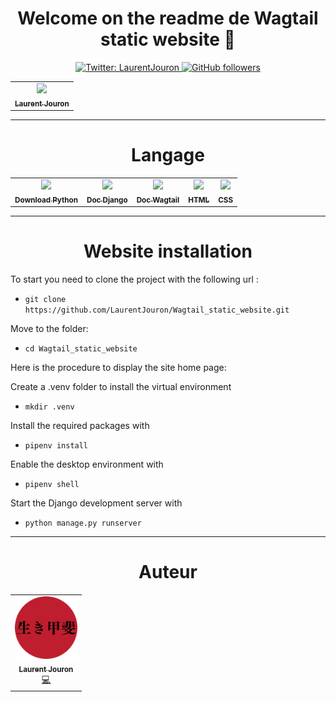 <h1 align="center">Welcome on the readme de Wagtail static website 👋</h1>
<p align="center">
  <a href="https://twitter.com/LaurentJouron">
    <img alt="Twitter: LaurentJouron" 
      src="https://img.shields.io/twitter/follow/LaurentJouron.svg?style=social" target="_blank" />
  </a>
  <a href="https://github.com/LaurentJouron">
    <img alt="GitHub followers" 
      src="https://img.shields.io/github/followers/LaurentJouron?style=social" />
  </a>
</p>

<table>
  <tr align="center">
    <td align="center">
        <a href="https://www.laurentjouron.dev/">
            <img width="100px" src="https://www.laurentjouron.dev/media/images/profile_drawing_2X1IPCT.2e16d0ba.fill-170x170.png"/><br/>
            <sub>
                <b>Laurent Jouron</b>
            </sub>
        </a><br/>
    </td>
  </tr>
</table>

___________

<h1 align="center">Langage</h1>

<table>
  <tr>
    <td align="center">
      <a href="https://www.python.org/">
        <img width="200px"
          src="https://www.python.org/static/img/python-logo.png" /><br />
        <sub><b>Download Python</b></sub></a><br />
      <a href="https://www.python.org/" title="Téléchargez Python" ></a> 
    </td>
    <td align="center">
      <a href="https://www.djangoproject.com/">
        <img width="200px"
          src="https://static.djangoproject.com/img/logos/django-logo-negative.png" /><br />
        <sub><b>Doc Django</b></sub></a><br />
      <a href="https://www.djangoproject.com/" title="Doc Django" ></a> 
    </td>
    <td align="center">
      <a href="https://wagtail.org/">
        <img width="100px"
          src="https://encrypted-tbn0.gstatic.com/images?q=tbn:ANd9GcSXhLdsbDTHB-br2w-Y3iicYcJI4vgwKSJVxg&s" /><br />
        <sub><b>Doc Wagtail</b></sub></a><br />
      <a href="https://wagtail.org/" title="Doc Wagtail" ></a> 
    </td>
    <td align="center">
      <a href="https://developer.mozilla.org/fr/docs/Web/HTML">
        <img width="100px"
          src="https://cdn.pixabay.com/photo/2017/08/05/11/16/logo-2582748__340.png" /><br />
        <sub><b>HTML</b></sub></a><br />
      <a href="https://developer.mozilla.org/fr/docs/Web/HTML" title="HTML" ></a> 
    </td>
    <td align="center">
      <a href="https://developer.mozilla.org/fr/docs/Web/CSS">
        <img width="100px"
          src="https://cdn.pixabay.com/photo/2017/08/05/11/16/logo-2582747__340.png" /><br />
        <sub><b>CSS</b></sub></a><br />
      <a href="https://developer.mozilla.org/fr/docs/Web/CSS" title="CSS" ></a>
    </td>
  </tr>
</table>

___________

<h1 align="center">Website installation</h1>

To start you need to clone the project with the following url :
  * ``git clone https://github.com/LaurentJouron/Wagtail_static_website.git``

Move to the folder:
  * ``cd Wagtail_static_website``

Here is the procedure to display the site home page:

Create a .venv folder to install the virtual environment
  * ``mkdir .venv``

Install the required packages with
  * ``pipenv install``

Enable the desktop environment with
  * ``pipenv shell``

Start the Django development server with
  * ``python manage.py runserver``

___________


<h1 align="center">Auteur</h1>

<table>
  <tr>
    <td align="center">
      <a href="https://github.com/LaurentJouron">
        <img src="https://raw.githubusercontent.com/LaurentJouron/LaurentJouron.github.io/main/ressources/img/logo/ikigai.png"
          width="100px;"/><br />
        <sub><b>Laurent Jouron</b></sub></a><br />
      <a href="https://github.com/LaurentJouron/Wagtail_static_website" title="Codeur de l'application">💻</a>
    </td>
  </tr>
</table>
